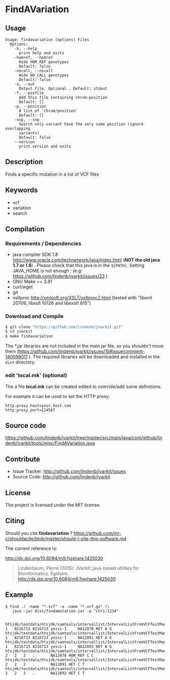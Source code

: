 # FindAVariation


## Usage

```
Usage: findavariation [options] Files
  Options:
    -h, --help
      print help and exits
    -homref, --homref
      Hide HOM_REF genotypes
      Default: false
    -nocall, --nocall
      Hide NO_CALL genotypes
      Default: false
    -o, --out
      Output file. Optional . Default: stdout
    -f, --posfile
      Add this file containing chrom:position
      Default: []
    -p, --position
      A list of 'chrom/position'
      Default: []
    -snp, --snp
      Search only variant have the very same position (ignore overlapping 
      variants) 
      Default: false
    --version
      print version and exits

```


## Description

Finds a specific mutation in a list of VCF files


## Keywords

 * vcf
 * variation
 * search


## Compilation

### Requirements / Dependencies

* java compiler SDK 1.8 http://www.oracle.com/technetwork/java/index.html (**NOT the old java 1.7 or 1.6**) . Please check that this java is in the `${PATH}`. Setting JAVA_HOME is not enough : (e.g: https://github.com/lindenb/jvarkit/issues/23 )
* GNU Make >= 3.81
* curl/wget
* git
* xsltproc http://xmlsoft.org/XSLT/xsltproc2.html (tested with "libxml 20706, libxslt 10126 and libexslt 815")


### Download and Compile

```bash
$ git clone "https://github.com/lindenb/jvarkit.git"
$ cd jvarkit
$ make findavariation
```

The *.jar libraries are not included in the main jar file, so you shouldn't move them (https://github.com/lindenb/jvarkit/issues/15#issuecomment-140099011 ).
The required libraries will be downloaded and installed in the `dist` directory.

### edit 'local.mk' (optional)

The a file **local.mk** can be created edited to override/add some definitions.

For example it can be used to set the HTTP proxy:

```
http.proxy.host=your.host.com
http.proxy.port=124567
```
## Source code 

https://github.com/lindenb/jvarkit/tree/master/src/main/java/com/github/lindenb/jvarkit/tools/misc/FindAVariation.java

## Contribute

- Issue Tracker: http://github.com/lindenb/jvarkit/issues
- Source Code: http://github.com/lindenb/jvarkit

## License

The project is licensed under the MIT license.

## Citing

Should you cite **findavariation** ? https://github.com/mr-c/shouldacite/blob/master/should-I-cite-this-software.md

The current reference is:

http://dx.doi.org/10.6084/m9.figshare.1425030

> Lindenbaum, Pierre (2015): JVarkit: java-based utilities for Bioinformatics. figshare.
> http://dx.doi.org/10.6084/m9.figshare.1425030

 
## Example

```
$ find ./ -name "*.vcf" -o -name "*.vcf.gz" |\
   java -jar dist/findamutation.jar -p "chr1:1234" 


htsjdk/testdata/htsjdk/samtools/intervallist/IntervalListFromVCFTestManual.vcf	1	8216713	8216713	yossi-1		NA12878	HET	A G
htsjdk/testdata/htsjdk/samtools/intervallist/IntervalListFromVCFTestManual.vcf	1	8216713	8216713	yossi-1		NA12891	HET	A G
htsjdk/testdata/htsjdk/samtools/intervallist/IntervalListFromVCFTestManual.vcf	1	8216713	8216713	yossi-1		NA12892	HET	A G
htsjdk/testdata/htsjdk/samtools/intervallist/IntervalListFromVCFTestManual.vcf	2	2	2	.		NA12878	HOM_REF	C C
htsjdk/testdata/htsjdk/samtools/intervallist/IntervalListFromVCFTestManual.vcf	2	2	2	.		NA12891	HET	C T
htsjdk/testdata/htsjdk/samtools/intervallist/IntervalListFromVCFTestManual.vcf	2	2	2	.		NA12892	HET	C T
```

 

